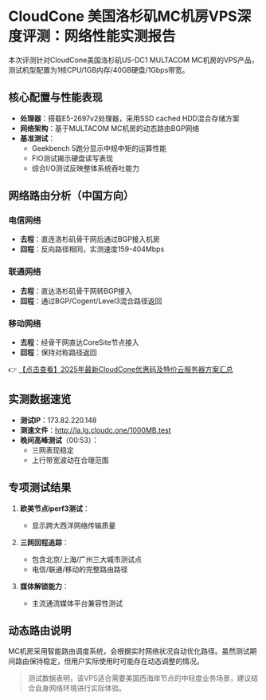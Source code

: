 # CloudCone 美国洛杉矶MC机房VPS深度评测：网络性能实测报告

本次评测针对CloudCone美国洛杉矶US-DC1 MULTACOM MC机房的VPS产品，测试机型配置为1核CPU/1GB内存/40GB硬盘/1Gbps带宽。

## 核心配置与性能表现
- **处理器**：搭载E5-2697v2处理器，采用SSD cached HDD混合存储方案
- **网络架构**：基于MULTACOM MC机房的动态路由BGP网络
- **基准测试**：
  - Geekbench 5跑分显示中规中矩的运算性能
  - FIO测试揭示硬盘读写表现
  - 综合I/O测试反映整体系统吞吐能力

## 网络路由分析（中国方向）
### 电信网络
- **去程**：直连洛杉矶骨干网后通过BGP接入机房
- **回程**：反向路径相同，实测速度159-404Mbps

### 联通网络
- **去程**：直达洛杉矶骨干网转BGP接入
- **回程**：通过BGP/Cogent/Level3混合路径返回

### 移动网络
- **去程**：经骨干网直达CoreSite节点接入
- **回程**：保持对称路径返回

👉 [【点击查看】2025年最新CloudCone优惠码及特价云服务器方案汇总](https://bit.ly/Cloudcone)

## 实测数据速览
- **测试IP**：173.82.220.148
- **测速文件**：http://la.lg.cloudc.one/1000MB.test
- **晚间高峰测试**（00:53）：
  - 三网表现稳定
  - 上行带宽波动在合理范围

## 专项测试结果
1. **欧美节点iperf3测试**：
   - 显示跨大西洋网络传输质量
   
2. **三网回程追踪**：
   - 包含北京/上海/广州三大城市测试点
   - 电信/联通/移动的完整路由路径

3. **媒体解锁能力**：
   - 主流通流媒体平台兼容性测试

## 动态路由说明
MC机房采用智能路由调度系统，会根据实时网络状况自动优化路径。虽然测试期间路由保持稳定，但用户实际使用时可能存在动态调整的情况。

> 测试数据表明，该VPS适合需要美国西海岸节点的中轻度业务场景，建议结合自身网络环境进行实际体验。